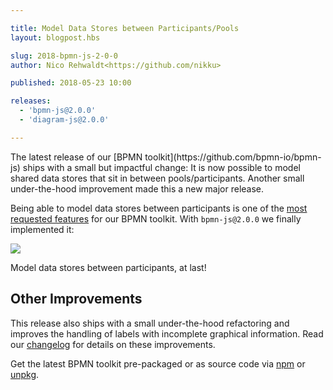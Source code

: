 ```yaml
---

title: Model Data Stores between Participants/Pools
layout: blogpost.hbs

slug: 2018-bpmn-js-2-0-0
author: Nico Rehwaldt<https://github.com/nikku>

published: 2018-05-23 10:00

releases:
  - 'bpmn-js@2.0.0'
  - 'diagram-js@2.0.0'

---
```



<p class="introduction">
  The latest release of our [BPMN toolkit](https://github.com/bpmn-io/bpmn-js) ships with a small but impactful change: It is now possible to model shared data stores that sit in between pools/participants. Another small under-the-hood improvement made this a new major release.
</p>

<!-- continue -->

Being able to model data stores between participants is one of the [most requested features](https://forum.bpmn.io/t/data-stores-to-share-data-in-between-processes-pools/469/18) for our BPMN toolkit. With `bpmn-js@2.0.0` we finally implemented it:

<div class="figure full-size">
  <a href="https://demo.bpmn.io">
    <img src="{{ assets }}/attachments/blog/2018/008-cast.gif">
  </a>
  <p class="caption">
    Model data stores between participants, at last!
  </p>
</div>


## Other Improvements

This release also ships with a small under-the-hood refactoring and improves the handling of labels with incomplete graphical information. Read our [changelog](https://github.com/bpmn-io/bpmn-js/blob/master/CHANGELOG.md) for details on these improvements.

Get the latest BPMN toolkit pre-packaged or as source code via [npm](https://www.npmjs.com/package/bpmn-js) or [unpkg](https://unpkg.com/bpmn-js/).